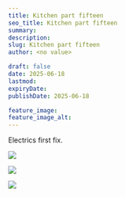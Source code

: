 ```yaml
---
title: Kitchen part fifteen
seo_title: Kitchen part fifteen
summary:
description:
slug: Kitchen part fifteen
author: <no value>

draft: false
date: 2025-06-18
lastmod:
expiryDate:
publishDate: 2025-06-18

feature_image:
feature_image_alt:
---
```

Electrics first fix.

![](/images/2405.jpeg )

![](/images/2406.jpeg )

![](/images/2407.jpeg )